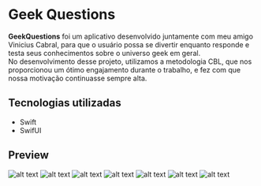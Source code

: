 # Geek Questions
<strong>GeekQuestions</strong> foi um aplicativo desenvolvido juntamente com meu amigo Vinicius Cabral, para que o usuário possa se divertir enquanto responde e testa seus conhecimentos sobre o universo geek em geral.
<br>No desenvolvimento desse projeto, utilizamos a metodologia CBL, que nos proporcionou um ótimo engajamento durante o trabalho, e fez com que nossa motivação continuasse sempre alta.

## Tecnologias utilizadas
- Swift
- SwifUI

## Preview
![alt text](https://github.com/lucasreald/GameNavigation/blob/main/appImages/1.png?raw=true)
![alt text](https://github.com/lucasreald/GameNavigation/blob/main/appImages/2.png?raw=true)
![alt text](https://github.com/lucasreald/GameNavigation/blob/main/appImages/3.png?raw=true)
![alt text](https://github.com/lucasreald/GameNavigation/blob/main/appImages/4.png?raw=true)
![alt text](https://github.com/lucasreald/GameNavigation/blob/main/appImages/5.png?raw=true)
![alt text](https://github.com/lucasreald/GameNavigation/blob/main/appImages/6.png?raw=true)
![alt text](https://github.com/lucasreald/GameNavigation/blob/main/appImages/7.png?raw=true)
